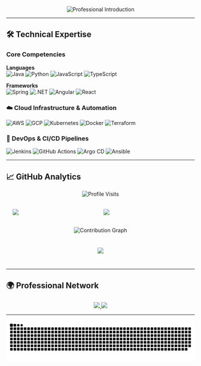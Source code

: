 <div align="center">
  <img src="https://readme-typing-svg.herokuapp.com?font=Fira+Code&size=26&duration=4000&pause=1000&color=00F7FF&center=true&vCenter=true&width=435&lines=Hi+%F0%9F%91%8B%2C+I'm+Abrar+Ahmed;Cloud+%26+DevOps+Architect;Full+Stack+Developer;Open+Source+Contributor" alt="Professional Introduction" />
</div>

---

## 🛠️ Technical Expertise

### **Core Competencies**
**Languages**  
![Java](https://img.shields.io/badge/Java-%23ED8B00.svg?style=for-the-badge&logo=openjdk&logoColor=white)
![Python](https://img.shields.io/badge/Python-3670A0?style=for-the-badge&logo=python&logoColor=ffdd54)
![JavaScript](https://img.shields.io/badge/JavaScript-%23323330.svg?style=for-the-badge&logo=javascript&logoColor=%23F7DF1E)
![TypeScript](https://img.shields.io/badge/TypeScript-%23007ACC.svg?style=for-the-badge&logo=typescript&logoColor=white)

**Frameworks**  
![Spring](https://img.shields.io/badge/Spring-%236DB33F.svg?style=for-the-badge&logo=spring&logoColor=white)
![.NET](https://img.shields.io/badge/.NET-512BD4?style=for-the-badge&logo=dotnet&logoColor=white)
![Angular](https://img.shields.io/badge/Angular-DD0031?style=for-the-badge&logo=angular&logoColor=white)
![React](https://img.shields.io/badge/React-%2320232a.svg?style=for-the-badge&logo=react&logoColor=%2361DAFB)

### ☁️ **Cloud Infrastructure & Automation**
![AWS](https://img.shields.io/badge/AWS-%23FF9900.svg?style=for-the-badge&logo=amazon-aws&logoColor=white)
![GCP](https://img.shields.io/badge/GCP-%234285F4.svg?style=for-the-badge&logo=google-cloud&logoColor=white)
![Kubernetes](https://img.shields.io/badge/Kubernetes-%23326ce5.svg?style=for-the-badge&logo=kubernetes&logoColor=white)
![Docker](https://img.shields.io/badge/Docker-%230db7ed.svg?style=for-the-badge&logo=docker&logoColor=white)
![Terraform](https://img.shields.io/badge/Terraform-%235835CC.svg?style=for-the-badge&logo=terraform&logoColor=white)

### 🔄 **DevOps & CI/CD Pipelines**
![Jenkins](https://img.shields.io/badge/Jenkins-%232C5263.svg?style=for-the-badge&logo=jenkins&logoColor=white)
![GitHub Actions](https://img.shields.io/badge/GitHub_Actions-%232671E5.svg?style=for-the-badge&logo=githubactions&logoColor=white)
![Argo CD](https://img.shields.io/badge/Argo_CD-%23EF7B4D.svg?style=for-the-badge)
![Ansible](https://img.shields.io/badge/Ansible-%231A1918.svg?style=for-the-badge&logo=ansible&logoColor=white)

---

## 📈 GitHub Analytics

<div align="center">
  
  ![Profile Visits](https://komarev.com/ghpvc/?username=abrar2030&color=00F7FF&label=PROFILE+VISITS&style=for-the-badge)

  <div style="display: flex; justify-content: center; gap: 1rem; margin: 2rem 0">
    <img width="45%" src="https://github-readme-stats.vercel.app/api?username=abrar2030&show_icons=true&theme=nightowl&count_private=true&include_all_commits=true&hide_border=true" />
    <img width="45%" src="https://github-readme-stats.vercel.app/api/top-langs/?username=abrar2030&layout=compact&theme=nightowl&hide_border=true&langs_count=8" />
  </div>

  ![Contribution Graph](https://github-readme-activity-graph.vercel.app/graph?username=abrar2030&theme=react-dark&hide_border=true&area=true&custom_title=Commit+Activity)

  <img style="margin: 1.5rem 0" src="https://github-readme-streak-stats.herokuapp.com/?user=abrar2030&theme=nightowl&hide_border=true" />

</div>

---

## 🌍 Professional Network

<div align="center" style="margin-top: 1.5rem">
  <a href="https://linkedin.com/in/abrar2030" target="_blank">
    <img src="https://img.shields.io/badge/-LinkedIn-0077B5?style=for-the-badge&logo=linkedin&logoColor=white" />
  </a>
  <a href="https://www.hackerrank.com/abrar2030" target="_blank">
    <img src="https://img.shields.io/badge/-HackerRank-00EA64?style=for-the-badge&logo=HackerRank&logoColor=black" />
  </a>
</div>

---

<div align="center">
  <img src="https://raw.githubusercontent.com/platane/snk/output/github-contribution-grid-snake.svg" alt="Contribution Visualization" />
</div>
